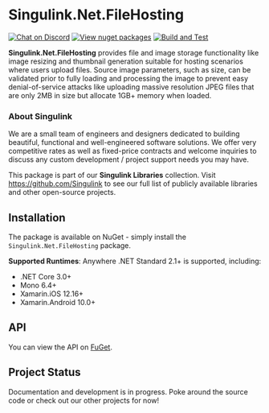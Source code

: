 # Singulink.Net.FileHosting

[![Chat on Discord](https://img.shields.io/discord/906246067773923490)](https://discord.gg/EkQhJFsBu6)
[![View nuget packages](https://img.shields.io/nuget/v/Singulink.Net.FileHosting.svg)](https://www.nuget.org/packages/Singulink.Net.FileHosting/)
[![Build and Test](https://github.com/Singulink/Singulink.Net.FileHosting/workflows/build%20and%20test/badge.svg)](https://github.com/Singulink/Singulink.Net.FileHosting/actions?query=workflow%3A%22build+and+test%22)

**Singulink.Net.FileHosting** provides file and image storage functionality like image resizing and thumbnail generation suitable for hosting scenarios where users upload files. Source image parameters, such as size, can be validated prior to fully loading and processing the image to prevent easy denial-of-service attacks like uploading massive resolution JPEG files that are only 2MB in size but allocate 1GB+ memory when loaded.

### About Singulink

We are a small team of engineers and designers dedicated to building beautiful, functional and well-engineered software solutions. We offer very competitive rates as well as fixed-price contracts and welcome inquiries to discuss any custom development / project support needs you may have.

This package is part of our **Singulink Libraries** collection. Visit https://github.com/Singulink to see our full list of publicly available libraries and other open-source projects.

## Installation

The package is available on NuGet - simply install the `Singulink.Net.FileHosting` package.

**Supported Runtimes**: Anywhere .NET Standard 2.1+ is supported, including:
- .NET Core 3.0+
- Mono 6.4+
- Xamarin.iOS 12.16+
- Xamarin.Android 10.0+

## API

You can view the API on [FuGet](https://www.fuget.org/packages/Singulink.Net.FileHosting).

## Project Status

Documentation and development is in progress. Poke around the source code or check out our other projects for now!
